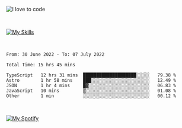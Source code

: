![I love to code](https://capsule-render.vercel.app/api?height=250&type=waving&color=gradient&customColorList=14&section=header&text=%F0%9F%92%80%20%F0%9F%96%A4%20%F0%9F%92%BB&fontSize=34&fontColor=fff&animation=fadeIn&fontAlignY=40)

<br>

[![My Skills](https://skillicons.dev/icons?i=html,css,js,ts,dart,react,vue,astro,nextjs,nuxtjs,svelte,remix,gatsby,flutter,jest,sass,styledcomponents,tailwind,materialui,nodejs,graphql,git,netlify,ai,figma)](https://skillicons.dev)

<br>

<!--START_SECTION:waka-->

```text
From: 30 June 2022 - To: 07 July 2022

Total Time: 15 hrs 45 mins

TypeScript   12 hrs 31 mins  ████████████████████░░░░░   79.38 %
Astro        1 hr 58 mins    ███░░░░░░░░░░░░░░░░░░░░░░   12.49 %
JSON         1 hr 4 mins     █▓░░░░░░░░░░░░░░░░░░░░░░░   06.83 %
JavaScript   10 mins         ▒░░░░░░░░░░░░░░░░░░░░░░░░   01.08 %
Other        1 min           ░░░░░░░░░░░░░░░░░░░░░░░░░   00.12 %
```

<!--END_SECTION:waka-->

<br>

[![My Spotify](https://spotify-github-profile.vercel.app/api/view?uid=dmblakedesign&cover_image=true&theme=default&bar_color=53b14f&bar_color_cover=false)](https://github.com/kittinan/spotify-github-profile)
